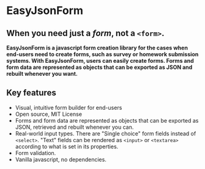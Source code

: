 # EasyJsonForm

## When you need just a _form_, not a `<form>`.

**EasyJsonForm is a javascript form creation library for the cases when end-users need to create forms, such as survey or homework submission systems. With EasyJsonForm, users can easily create forms. Forms and form data are represented as objects that can be exported as JSON and rebuilt whenever you want.**

## Key features

- Visual, intuitive form builder for end-users
- Open source, MIT License
- Forms and form data are represented as objects that can be exported as JSON, retrieved and rebuilt whenever you can.
- Real-world input types. There are "Single choice" form fields instead of `<select>`. "Text" fields can be rendered as `<input>` or `<textarea>` according to what is set in its properties.
- Form validation.
- Vanilla javascript, no dependencies.
